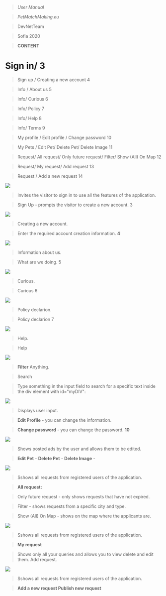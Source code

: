 >   *User Manual*

>   *PetMatchMaking.eu*

>   DevNetTeam

>   Sofia 2020

>   **CONTENT**

Sign in/ 3
==========

>   Sign up / Creating a new account 4

>   Info / About us 5

>   Info/ Curious 6

>   Info/ Policy 7

>   Info/ Help 8

>   Info/ Terms 9

>   My profile / Edit profile / Change password 10

>   My Pets / Edit Pet/ Delete Pet/ Delete Image 11

>   Request/ All request/ Only future request/ Filter/ Show (All) On Map 12

>   Request/ My request/ Add request 13

>   Request / Add a new request 14

![](media/607d94d4e330845a89172db554f82a4a.png)

>   Invites the visitor to sign in to use all the features of the application.

>   Sign Up - prompts the visitor to create a new account. 3

![](media/0e9c0a0bb132b6e23e9bdff763e588aa.png)

>   Creating a new account.

>   Enter the required account creation information. **4**

![](media/6da5b2a7526d9c52404412e9a8d3979f.png)

>   Information about us.

>   What are we doing. 5

![](media/e2102543783ba71a4ee79bb204d8eb84.png)

>   Curious.

>   Curious 6

![](media/5aa2ea74568efb645ad1ee73a530b2f6.png)

>   Policy declarion.

>   Policy declarion 7

![](media/c18785ee6d2beb6080213a3814147895.png)

>   Help.

>   Help

![](media/1043b36a5d327ff4f837c94b754a623b.png)

>   **Filter** Anything.

>   Search

>   Type something in the input field to search for a specific text inside the
>   div element with id="myDIV":

![](media/c9a99c92b78ac072041442018fc8ae6b.png)

>   Displays user input.

>   **Edit Profile** - you can change the information.

>   **Change password** - you can change the password. **10**

![](media/b8463212862139f27eaca9cb5c335f84.png)

>   Shows posted ads by the user and allows them to be edited.

>   **Edit Pet** - **Delete Pet** - **Delete Image** -

![](media/92abfe7dbbb3060eff17af2820de2d7f.png)

>   Sshows all requests from registered users of the application.

>   **All request:**

>   Only future request - only shows requests that have not expired.

>   Filter - shows requests from a specific city and type.

>   Show (All) On Map - shows on the map where the applicants are.

![](media/61bc6995bafe96d5b7a8baf93d21aa7f.png)

>   Sshows all requests from registered users of the application.

>   **My request**

>   Shows only all your queries and allows you to view delete and edit them. Add
>   request.

![](media/a1f0d74fabd53f9eb22920801c9f0c07.png)

>   Sshows all requests from registered users of the application.

>   **Add a new request Publish new request**
